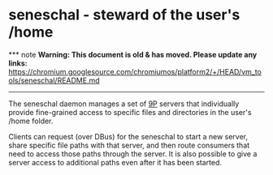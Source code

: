 # seneschal - steward of the user's /home

*** note
**Warning: This document is old & has moved.  Please update any links:**<br>
https://chromium.googlesource.com/chromiumos/platform2/+/HEAD/vm_tools/seneschal/README.md
***

The seneschal daemon manages a set of [9P](http://man.cat-v.org/plan_9/5/0intro)
servers that individually provide fine-grained access to specific files and
directories in the user's /home folder.

Clients can request (over DBus) for the seneschal to start a new server, share
specific file paths with that server, and then route consumers that need to
access those paths through the server.  It is also possible to give a server
access to additional paths even after it has been started.
